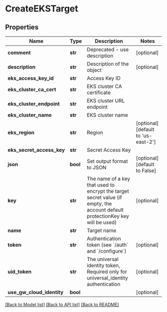# CreateEKSTarget

## Properties
Name | Type | Description | Notes
------------ | ------------- | ------------- | -------------
**comment** | **str** | Deprecated - use description | [optional] 
**description** | **str** | Description of the object | [optional] 
**eks_access_key_id** | **str** | Access Key ID | 
**eks_cluster_ca_cert** | **str** | EKS cluster CA certificate | 
**eks_cluster_endpoint** | **str** | EKS cluster URL endpoint | 
**eks_cluster_name** | **str** | EKS cluster name | 
**eks_region** | **str** | Region | [optional] [default to 'us-east-2']
**eks_secret_access_key** | **str** | Secret Access Key | 
**json** | **bool** | Set output format to JSON | [optional] [default to False]
**key** | **str** | The name of a key that used to encrypt the target secret value (if empty, the account default protectionKey key will be used) | [optional] 
**name** | **str** | Target name | 
**token** | **str** | Authentication token (see &#x60;/auth&#x60; and &#x60;/configure&#x60;) | [optional] 
**uid_token** | **str** | The universal identity token, Required only for universal_identity authentication | [optional] 
**use_gw_cloud_identity** | **bool** |  | [optional] 

[[Back to Model list]](../README.md#documentation-for-models) [[Back to API list]](../README.md#documentation-for-api-endpoints) [[Back to README]](../README.md)


